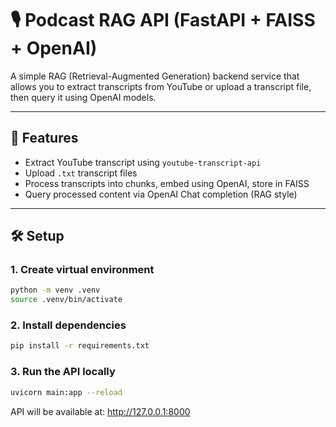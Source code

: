 # 🎙️ Podcast RAG API (FastAPI + FAISS + OpenAI)

A simple RAG (Retrieval-Augmented Generation) backend service that allows you to extract transcripts from YouTube or upload a transcript file, then query it using OpenAI models.

---

## 🚀 Features

- Extract YouTube transcript using `youtube-transcript-api`
- Upload `.txt` transcript files
- Process transcripts into chunks, embed using OpenAI, store in FAISS
- Query processed content via OpenAI Chat completion (RAG style)

---

## 🛠️ Setup

### 1. Create virtual environment
```bash
python -m venv .venv
source .venv/bin/activate  
```

### 2. Install dependencies
```bash
pip install -r requirements.txt
```

### 3. Run the API locally
```bash
uvicorn main:app --reload
```
API will be available at: http://127.0.0.1:8000

